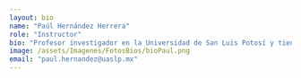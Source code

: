 ```yaml
---
layout: bio
name: "Paúl Hernández Herrera"
role: "Instructor"
bio: "Profesor investigador en la Universidad de San Luis Potosí y tiene una licenciatura en Matemáticas de la Universidad de Veracruz, el doctorado en Ciencias de la Computación por la Universidad de Houston, Texas. Su línea de investigación se centra en el desarrollo y aplicación de algoritmos de Aprendizaje Automático para la detección y segmentación de estructuras en imágenes biomédicas."
image: /assets/Imagenes/FotosBios/bioPaul.png
email: "paul.hernandez@uaslp.mx"
---
```

